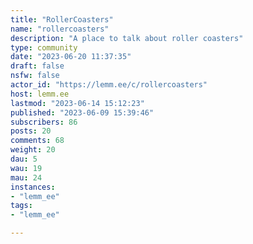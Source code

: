 ```yaml
---
title: "RollerCoasters" 
name: "rollercoasters"
description: "A place to talk about roller coasters"
type: community
date: "2023-06-20 11:37:35"
draft: false
nsfw: false
actor_id: "https://lemm.ee/c/rollercoasters"
host: lemm.ee
lastmod: "2023-06-14 15:12:23"
published: "2023-06-09 15:39:46"
subscribers: 86
posts: 20
comments: 68
weight: 20
dau: 5
wau: 19
mau: 24
instances:
- "lemm_ee"
tags: 
- "lemm_ee"

---
```

